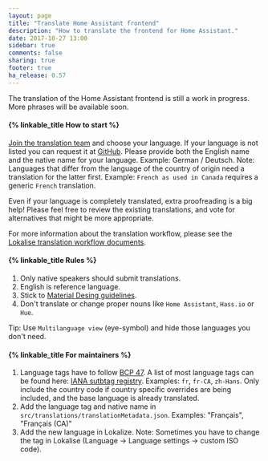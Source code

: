 ```yaml
---
layout: page
title: "Translate Home Assistant frontend"
description: "How to translate the frontend for Home Assistant."
date: 2017-10-27 13:00
sidebar: true
comments: false
sharing: true
footer: true
ha_release: 0.57
---
```


The translation of the Home Assistant frontend is still a work in progress. More phrases will be available soon.

#### {% linkable_title How to start %}
[Join the translation team](https://lokalise.co/signup/3420425759f6d6d241f598.13594006/all/) and choose your language. If your language is not listed you can request it at [GitHub](https://github.com/home-assistant/home-assistant-polymer/issues/new). Please provide both the English name and the native name for your language. Example: German / Deutsch.
Note: Languages that differ from the language of the country of origin need a translation for the latter first.  Example: `French as used in Canada` requires a generic `French` translation.

Even if your language is completely translated, extra proofreading is a big help! Please feel free to review the existing translations, and vote for alternatives that might be more appropriate.

For more information about the translation workflow, please see the [Lokalise translation workflow documents](https://docs.lokalise.co/category/iOzEuQPS53-for-team-leads-and-translators).

#### {% linkable_title Rules %}
1. Only native speakers should submit translations.
2. English is reference language.
3. Stick to [Material Desing guidelines](https://material.io/guidelines/style/writing.html).
4. Don't translate or change proper nouns like `Home Assistant`, `Hass.io` or `Hue`.

Tip: Use `Multilanguage view` (eye-symbol) and hide those languages you don't need.

#### {% linkable_title For maintainers %}
1. Language tags  have to follow [BCP 47](https://tools.ietf.org/html/bcp47). A list of most language tags can be found here: [IANA sutbtag registry](http://www.iana.org/assignments/language-subtag-registry/language-subtag-registry). Examples: `fr`, `fr-CA`, `zh-Hans`. Only include the country code if country specific overrides are being included, and the base language is already translated.
2. Add the language tag and native name in `src/translations/translationMetadata.json`.  Examples: "Français", "Français (CA)"
3. Add the new language in Lokalize.
Note: Sometimes you have to change the tag in Lokalise (Language -> Language settings -> custom ISO code).
